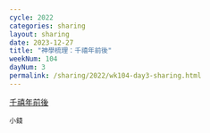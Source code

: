 ```yaml
---
cycle: 2022
categories: sharing
layout: sharing
date: 2023-12-27
title: "神學梳理：千禧年前後"
weekNum: 104
dayNum: 3
permalink: /sharing/2022/wk104-day3-sharing.html
---
```


[千禧年前後](https://eccseattle.github.io/media/sharing/2022/wk104/2023-12-27-bin.m4a)

`小錢`